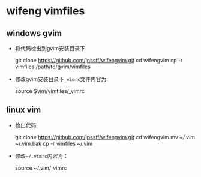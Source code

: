 # wifeng vimfiles

## windows gvim

* 将代码检出到gvim安装目录下

    git clone https://github.com/jpssff/wifengvim.git
    cd wifengvim
    cp -r vimfiles /path/to/gvim/vimfiles

* 修改gvim安装目录下`_vimrc`文件内容为:
    
    source $vim/vimfiles/_vimrc
    

## linux vim

* 检出代码

    git clone https://github.com/jpssff/wifengvim.git
    cd wifengvim
    mv ~/.vim ~/.vim.bak
    cp -r vimfiles ~/.vim
    
* 修改`~/.vimrc`内容为：

    source ~/.vim/_vimrc

